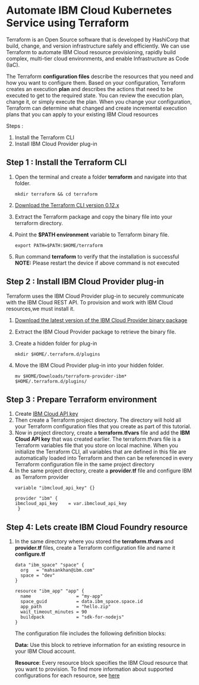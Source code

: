 # Automate IBM Cloud Kubernetes Service using Terraform

Terraform is an Open Source software that is developed by HashiCorp that build, change, and version infrastructure safely and efficiently. We can use Terraform to automate IBM Cloud resource provisioning, rapidly build complex, multi-tier cloud environments, and enable Infrastructure as Code (IaC).

The Terraform __configuration files__ describe the resources that you need and how you want to configure them. Based on your configuration, Terraform creates an execution __plan__ and describes the actions that need to be executed to get to the required state. You can review the execution plan, change it, or simply execute the plan. When you change your configuration, Terraform can determine what changed and create incremental execution plans that you can apply to your existing IBM Cloud resources


Steps :
1. Install the Terraform CLI
1. Install IBM Cloud Provider plug-in


## Step 1 : Install the Terraform CLI 
1. Open the terminal and create a folder __terraform__ and navigate into that folder.

   ``` mkdir terraform && cd terraform ```
1. [Download the Terraform CLI version 0.12.x](https://releases.hashicorp.com/terraform/)
1. Extract the Terraform package and copy the binary file into your terraform directory.
1. Point the __$PATH environment__ variable to Terraform binary file.

   ``` export PATH=$PATH:$HOME/terraform ```

1. Run command __terraform__ to verify that the installation is successful
__NOTE:__ Please restart the device if above command is not executed

## Step 2 : Install IBM Cloud Provider plug-in
Terraform uses the IBM Cloud Provider plug-in to securely communicate with the IBM Cloud REST API. To provision and work with IBM Cloud resources,we must install it.

1. [Download the latest version of the IBM Cloud Provider binary package](https://github.com/IBM-Cloud/terraform-provider-ibm/releases)
1. Extract the IBM Cloud Provider package to retrieve the binary file.
1. Create a hidden folder for plug-in

   ``` mkdir $HOME/.terraform.d/plugins ```
   
1. Move the IBM Cloud Provider plug-in into your hidden folder.
   
   ``` mv $HOME/Downloads/terraform-provider-ibm* $HOME/.terraform.d/plugins/ ```

   
## Step 3 : Prepare Terraform environment
1. Create [IBM Cloud API key](https://cloud.ibm.com/docs/account?topic=account-userapikey#create_user_key)
1. Then create a Terraform project directory. The directory will hold all your Terraform configuration files that you create as part of this tutorial. 
1. Now in project directory, create a __terraform.tfvars__ file and add the __IBM Cloud API key__ that was created earlier. The terraform.tfvars file is a Terraform variables file that you store on local machine. When you initialize the Terraform CLI, all variables that are defined in this file are automatically loaded into Terraform and then can be referenced  in every Terraform configuration file in the same project directory
1. In the same project directory, create a __provider.tf__ file and configure IBM as Terraform provider
   ```
   variable "ibmcloud_api_key" {}

   provider "ibm" {
   ibmcloud_api_key    = var.ibmcloud_api_key
    }
   ```
## Step 4: Lets create IBM Cloud Foundry resource
1. In the same directory where you stored the __terraform.tfvars__ and __provider.tf__ files, create a Terraform configuration file and name it __configure.tf__
   ```
   data "ibm_space" "space" {
     org   = "mahsankhan@ibm.com"
     space = "dev"
   }

   resource "ibm_app" "app" {
     name                 = "my-app"
     space_guid           = data.ibm_space.space.id
     app_path             = "hello.zip"
     wait_timeout_minutes = 90
     buildpack            = "sdk-for-nodejs"
   }
   ```
   
   The configuration file includes the following definition blocks:
   
   __Data:__ Use this block to retrieve information for an existing resource in your IBM Cloud account.
   
   __Resource__: Every resource block specifies the IBM Cloud resource that you want to provision. To find more information about supported configurations for each      resource, see [here](https://cloud.ibm.com/docs/terraform?topic=terraform-index-of-terraform-resources-and-data-sources)
